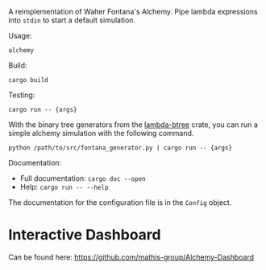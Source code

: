 A reimplementation of Walter Fontana's Alchemy. Pipe lambda expressions into 
`stdin` to start a default simulation. 

Usage:

`alchemy`

Build: 

`cargo build`

Testing:

`cargo run -- {args}`

With the binary tree generators from the 
[lambda-btree](https://github.com/AgentElement/lambda-btree) crate, you can
run a simple alchemy simulation with the following command.

`python /path/to/src/fontana_generator.py | cargo run -- {args}`


Documentation:

* Full documentation: `cargo doc --open`
* Help: `cargo run -- --help`

The documentation for the configuration file is in the `Config` object.


# Interactive Dashboard

Can be found here: https://github.com/mathis-group/Alchemy-Dashboard